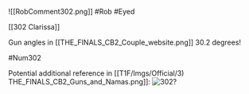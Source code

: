 ![[RobComment302.png]]
#Rob #Eyed

[[302 Clarissa]] 

Gun angles in [[THE_FINALS_CB2_Couple_website.png]] 30.2 degrees!

#Num302 

Potential additional reference in [[T1F/Imgs/Official/3) THE_FINALS_CB2_Guns_and_Namas.png]]:
![302?](https://media.discordapp.net/attachments/1011929497139953744/1128755324405420155/302.JPG)
